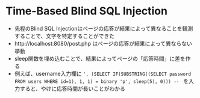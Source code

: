 # Time-Based Blind SQL Injection

- 先程のBlind SQL Injectionはページの応答が結果によって異なることを観測することで、文字を特定することができた
- http://localhost:8080/post.php はページの応答が結果によって異ならない挙動
- sleep関数を埋め込むことで、結果によってページの「応答時間」に差を作る
- 例えば、username入力欄に `', (SELECT IF(SUBSTRING((SELECT password FROM users WHERE id=1), 1, 1) = binary 'p', sleep(5), 0))) -- ` を入力すると、やけに応答時間が長いことがわかる